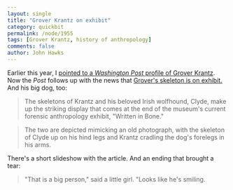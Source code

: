 ```yaml
---
layout: single 
title: "Grover Krantz on exhibit" 
category: quickbit
permalink: /node/1955
tags: [Grover Krantz, history of anthropology] 
comments: false 
author: John Hawks 
---
```


Earlier this year, I <a href="http://johnhawks.net/node/1883">pointed to a <i>Washington Post</i> profile of Grover Krantz</a>. Now the <i>Post</i> follows up with the news that <a href="http://www.washingtonpost.com/wp-dyn/content/article/2009/04/10/AR2009041003357.html?referrer=emailarticle">Grover's skeleton is on exhibit.</a> And his big dog, too: 

<blockquote>The skeletons of Krantz and his beloved Irish wolfhound, Clyde, make up the striking display that comes at the end of the museum's current forensic anthropology exhibit, "Written in Bone."</blockquote>

<blockquote>The two are depicted mimicking an old photograph, with the skeleton of Clyde up on his hind legs and Krantz cradling the dog's forelegs in his arms.</blockquote>

There's a short slideshow with the article. And an ending that brought a tear: 

<blockquote>"That is a big person," said a little girl. "Looks like he's smiling.</blockquote>




